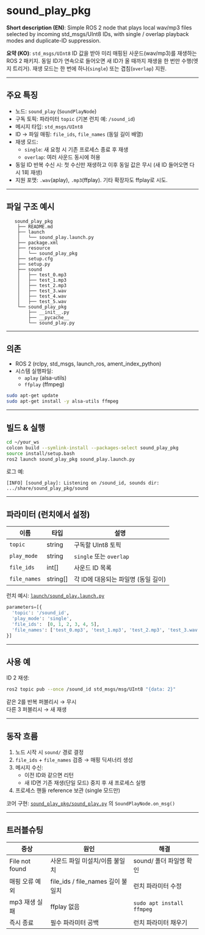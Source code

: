 # sound_play_pkg

**Short description (EN)**: Simple ROS 2 node that plays local wav/mp3 files selected by incoming std_msgs/UInt8 IDs, with single / overlap playback modes and duplicate-ID suppression.

**요약 (KO)**: `std_msgs/UInt8` ID 값을 받아 미리 매핑된 사운드(wav/mp3)를 재생하는 ROS 2 패키지. 동일 ID가 연속으로 들어오면 새 ID가 올 때까지 재생을 한 번만 수행(엣지 트리거). 재생 모드는 한 번에 하나(`single`) 또는 겹침(`overlap`) 지원.

---

## 주요 특징

- 노드: `sound_play` (`SoundPlayNode`)
- 구독 토픽: 파라미터 `topic` (기본 런치 예: `/sound_id`)
- 메시지 타입: `std_msgs/UInt8`
- ID → 파일 매핑: `file_ids`, `file_names` (동일 길이 배열)
- 재생 모드:
  - `single`: 새 요청 시 기존 프로세스 종료 후 재생
  - `overlap`: 여러 사운드 동시에 허용
- 동일 ID 반복 수신 시: 첫 수신만 재생하고 이후 동일 값은 무시 (새 ID 들어오면 다시 1회 재생)
- 지원 포맷: `.wav`(aplay), `.mp3`(ffplay). 기타 확장자도 ffplay로 시도.

---

## 파일 구조 예시

```
   sound_play_pkg
    ├── README.md
    ├── launch
    │   └── sound_play.launch.py
    ├── package.xml
    ├── resource
    │   └── sound_play_pkg
    ├── setup.cfg
    ├── setup.py
    ├── sound
    │   ├── test_0.mp3
    │   ├── test_1.mp3
    │   ├── test_2.mp3
    │   ├── test_3.wav
    │   ├── test_4.wav
    │   ├── test_5.wav
    └── sound_play_pkg
        ├── __init__.py
        ├── __pycache__
        └── sound_play.py

```

---

## 의존

- ROS 2 (rclpy, std_msgs, launch_ros, ament_index_python)
- 시스템 실행파일:
  - `aplay` (alsa-utils)
  - `ffplay` (ffmpeg)
```bash
sudo apt-get update
sudo apt-get install -y alsa-utils ffmpeg
```

---

## 빌드 & 실행

```bash
cd ~/your_ws
colcon build --symlink-install --packages-select sound_play_pkg
source install/setup.bash
ros2 launch sound_play_pkg sound_play.launch.py
```

로그 예:
```
[INFO] [sound_play]: Listening on /sound_id, sounds dir: .../share/sound_play_pkg/sound
```

---

## 파라미터 (런치에서 설정)

| 이름          | 타입        | 설명 |
|---------------|-------------|------|
| `topic`       | string      | 구독할 UInt8 토픽 |
| `play_mode`   | string      | `single` 또는 `overlap` |
| `file_ids`    | int[]       | 사운드 ID 목록 |
| `file_names`  | string[]    | 각 ID에 대응되는 파일명 (동일 길이) |

런치 예시: [`launch/sound_play.launch.py`](launch/sound_play.launch.py)

```python
parameters=[{
  'topic': '/sound_id',
  'play_mode': 'single',
  'file_ids':  [0, 1, 2, 3, 4, 5],
  'file_names': ['test_0.mp3', 'test_1.mp3', 'test_2.mp3', 'test_3.wav', 'test_4.wav', 'test_5.wav'],
}]
```

---

## 사용 예

ID 2 재생:
```bash
ros2 topic pub --once /sound_id std_msgs/msg/UInt8 "{data: 2}"
```

같은 2를 반복 퍼블리시 → 무시  
다른 3 퍼블리시 → 새 재생

---

## 동작 흐름

1. 노드 시작 시 `sound/` 경로 결정
2. `file_ids` + `file_names` 검증 → 매핑 딕셔너리 생성
3. 메시지 수신:
   - 이전 ID와 같으면 리턴
   - 새 ID면 기존 재생(단일 모드) 중지 후 새 프로세스 실행
4. 프로세스 핸들 reference 보관 (single 모드만)

코어 구현: [`sound_play_pkg/sound_play.py`](sound_play_pkg/sound_play.py) 의 `SoundPlayNode.on_msg()`


---

## 트러블슈팅

| 증상 | 원인 | 해결 |
|------|------|------|
| File not found | 사운드 파일 미설치/이름 불일치 | sound/ 폴더 파일명 확인 |
| 매핑 오류 예외 | file_ids / file_names 길이 불일치 | 런치 파라미터 수정 |
| mp3 재생 실패 | ffplay 없음 | `sudo apt install ffmpeg` |
| 즉시 종료 | 필수 파라미터 공백 | 런치 파라미터 채우기 |
